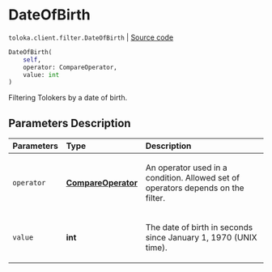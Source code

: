 # DateOfBirth
`toloka.client.filter.DateOfBirth` | [Source code](https://github.com/Toloka/toloka-kit/blob/v1.1.0.post1/src/client/filter.py#L344)

```python
DateOfBirth(
    self,
    operator: CompareOperator,
    value: int
)
```

Filtering Tolokers by a date of birth.

## Parameters Description

| Parameters | Type | Description |
| :----------| :----| :-----------|
`operator`|**[CompareOperator](toloka.client.primitives.operators.CompareOperator.md)**|<p>An operator used in a condition. Allowed set of operators depends on the filter.</p>
`value`|**int**|<p>The date of birth in seconds since January 1, 1970 (UNIX time).</p>
